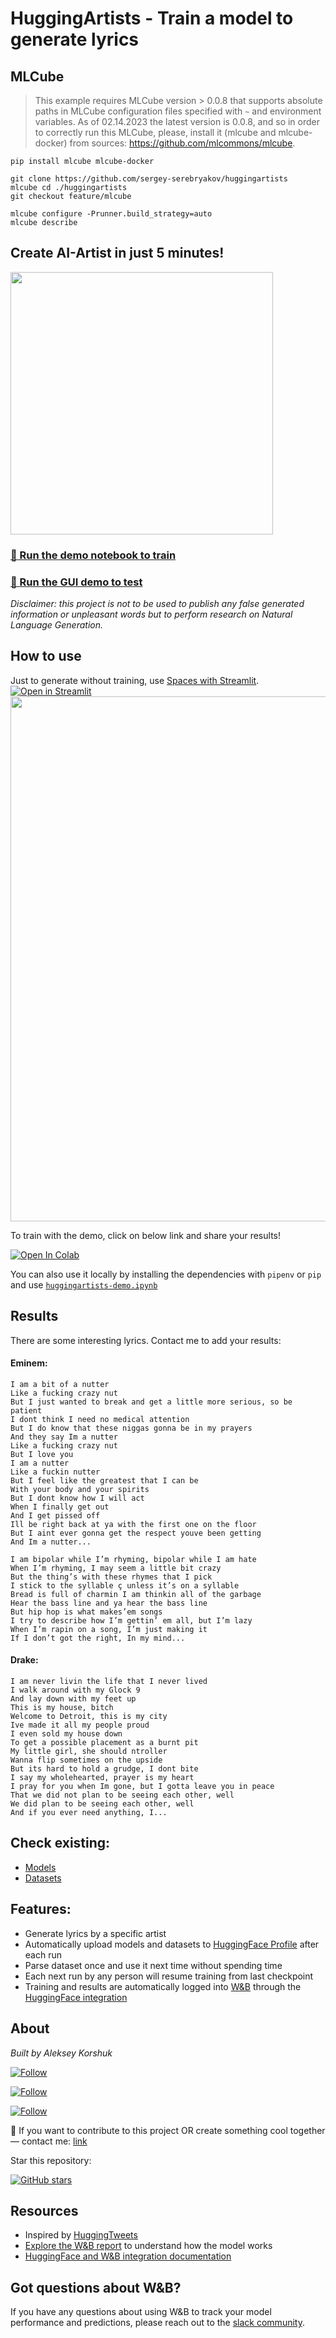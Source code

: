 # HuggingArtists - Train a model to generate lyrics

## MLCube

> This example requires MLCube version > 0.0.8 that supports absolute paths in MLCube configuration files specified
> with `~` and environment variables. As of 02.14.2023 the latest version is 0.0.8, and so in order to correctly run
> this MLCube, please, install it (mlcube and mlcube-docker) from sources: https://github.com/mlcommons/mlcube.

```shell
pip install mlcube mlcube-docker

git clone https://github.com/sergey-serebryakov/huggingartists
mlcube cd ./huggingartists
git checkout feature/mlcube

mlcube configure -Prunner.build_strategy=auto
mlcube describe
```

## Create AI-Artist in just 5 minutes!

<img src="img/logo.jpg" width="420" align="center">

### [🚀 Run the demo notebook to train](https://colab.research.google.com/github/AlekseyKorshuk/huggingartists/blob/master/huggingartists-demo.ipynb)
### [🚀 Run the GUI demo to test](https://huggingface.co/spaces/AlekseyKorshuk/huggingartists)

_Disclaimer: this project is not to be used to publish any false generated information or unpleasant words but to perform research on Natural Language Generation._

## How to use

Just to generate without training, use [Spaces with Streamlit](https://huggingface.co/spaces/AlekseyKorshuk/huggingartists).
[![Open in Streamlit](https://static.streamlit.io/badges/streamlit_badge_black_white.svg)](https://huggingface.co/spaces/AlekseyKorshuk/huggingartists)
<img src="img/spaces-demo.png" width="840" align="center" href="https://huggingface.co/spaces/AlekseyKorshuk/huggingartists">

To train with the demo, click on below link and share your results!

[![Open In Colab](https://colab.research.google.com/assets/colab-badge.svg)](https://colab.research.google.com/github/AlekseyKorshuk/huggingartists/blob/master/huggingartists-demo.ipynb)

You can also use it locally by installing the dependencies with `pipenv` or `pip` and use [`huggingartists-demo.ipynb`](demo/huggingartists-demo.ipynb)

## Results

There are some interesting lyrics. Contact me to add your results:

#### Eminem:
~~~
I am a bit of a nutter
Like a fucking crazy nut
But I just wanted to break and get a little more serious, so be patient
I dont think I need no medical attention
But I do know that these niggas gonna be in my prayers
And they say Im a nutter
Like a fucking crazy nut
But I love you
I am a nutter
Like a fuckin nutter
But I feel like the greatest that I can be
With your body and your spirits
But I dont know how I will act
When I finally get out
And I get pissed off
Ill be right back at ya with the first one on the floor
But I aint ever gonna get the respect youve been getting
And Im a nutter...
~~~
~~~
I am bipolar while I’m rhyming, bipolar while I am hate
When I’m rhyming, I may seem a little bit crazy
But the thing’s with these rhymes that I pick
I stick to the syllable ç unless it’s on a syllable
Bread is full of charmin I am thinkin all of the garbage
Hear the bass line and ya hear the bass line
But hip hop is what makes’em songs
I try to describe how I’m gettin’ em all, but I’m lazy
When I’m rapin on a song, I’m just making it
If I don’t got the right, In my mind...
~~~


#### Drake:
~~~
I am never livin the life that I never lived
I walk around with my Glock 9
And lay down with my feet up
This is my house, bitch
Welcome to Detroit, this is my city
Ive made it all my people proud
I even sold my house down
To get a possible placement as a burnt pit
My little girl, she should ntroller
Wanna flip sometimes on the upside
But its hard to hold a grudge, I dont bite
I say my wholehearted, prayer is my heart
I pray for you when Im gone, but I gotta leave you in peace
That we did not plan to be seeing each other, well
We did plan to be seeing each other, well
And if you ever need anything, I...
~~~

## Check existing:
* [Models](https://huggingface.co/models?filter=huggingartists)
* [Datasets](https://huggingface.co/datasets?search=huggingartists)


## Features:
* Generate lyrics by a specific artist
* Automatically upload models and datasets to [HuggingFace Profile](https://huggingface.co/huggingartists) after each run
* Parse dataset once and use it next time without spending time
* Each next run by any person will resume training from last checkpoint
* Training and results are automatically logged into [W&B](https://docs.wandb.com) through the [HuggingFace integration](https://docs.wandb.com/huggingface)


## About

*Built by Aleksey Korshuk*

[![Follow](https://img.shields.io/github/followers/AlekseyKorshuk?style=social)](https://github.com/AlekseyKorshuk)

[![Follow](https://img.shields.io/twitter/follow/alekseykorshuk?style=social)](https://twitter.com/intent/follow?screen_name=alekseykorshuk)

[![Follow](https://img.shields.io/badge/dynamic/json?color=blue&label=Telegram%20Channel&query=%24.result&url=https%3A%2F%2Fapi.telegram.org%2Fbot1929545866%3AAAFGhV-KKnegEcLiyYJxsc4zV6C-bdPEBtQ%2FgetChatMemberCount%3Fchat_id%3D-1001253621662&style=social&logo=telegram)](https://t.me/joinchat/_CQ04KjcJ-4yZTky)

🚀 If you want to contribute to this project OR create something cool together — contact me: [link](https://github.com/AlekseyKorshuk)

Star this repository:

[![GitHub stars](https://img.shields.io/github/stars/AlekseyKorshuk/huggingartists?style=social)](https://github.com/AlekseyKorshuk/huggingartists)

## Resources
* Inspired by [HuggingTweets](https://github.com/borisdayma/huggingtweets)
* [Explore the W&B report](https://wandb.ai/huggingartists/huggingartists/reportlist) to understand how the model works
* [HuggingFace and W&B integration documentation](https://docs.wandb.com/library/integrations/huggingface)

## Got questions about W&B?
If you have any questions about using W&B to track your model performance and predictions, please reach out to the [slack community](https://wb-forum.slack.com/signup#/).
